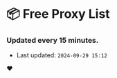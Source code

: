 # :package: Free Proxy List
### Updated every 15 minutes.

- Last updated: `2024-09-29 15:12`

:heart:
